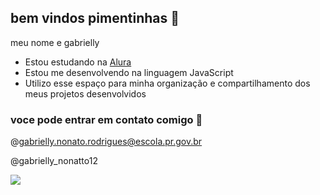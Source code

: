 ## bem vindos pimentinhas 💌

meu nome e gabrielly

-  Estou estudando na [Alura](https://www.alura.com.br)
- Estou me desenvolvendo na linguagem JavaScript
- Utilizo esse espaço para minha organização e compartilhamento dos meus projetos desenvolvidos

### voce pode entrar em contato comigo 💌
@gabrielly.nonato.rodrigues@escola.pr.gov.br

@gabrielly_nonatto12

![](https://media1.tenor.com/m/LQ2M-eEwHVsAAAAC/anitta-anira.gif)
